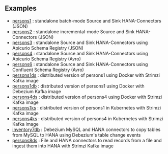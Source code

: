 ## Examples

* [persons1](persons1/README.md) : standalone batch-mode Source and Sink HANA-Connectors (JSON)
* [persons2](persons2/README.md) : standalone incremental-mode Source and Sink HANA-Connectors (JSON)
* [persons3](persons3/README.md) : standalone Source and Sink HANA-Connectors using Apicurio Schema Registry (JSON)
* [persons4](persons4/README.md) : standalone Source and Sink HANA-Connectors using Apicurio Schema Registry (Avro)
* [persons6](persons6/README.md) : standalone Source and Sink HANA-Connectors using Confluent Schema Registry (Avro)
* [persons1ds](persons1ds/README.md) : distributed version of persons1 using Docker with Strimzi Kafka image
* [persons1db](persons1db/README.md) : distributed version of persons1 using Docker with Debezium Kafka image
* [persons4ds](persons4ds/README.md) : distributed version of persons4 using Docker with Strimzi Kafka image
* [persons1ks](persons1ks/README.md) : distributed version of persons1 in Kubernetes with Strimzi Kafka image
* [persons4ks](persons4ks/README.md) : distributed version of persons4 in Kubernetes with Strimzi Kafka image
* [inventory7db](inventory7db/README.md) : Debezium MySQL and HANA connectors to copy tables from MySQL to HANA using Debezium's table change events
* [persons8ds](persons8ds/README.md) : File and HANA connectors to read records from a file and ingest them into HANA with Strimzi Kafka image


